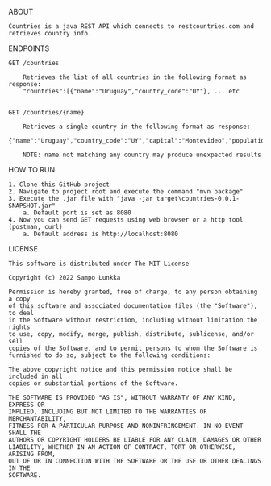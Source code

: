 ABOUT

    Countries is a java REST API which connects to restcountries.com and retrieves country info.


ENDPOINTS

    GET /countries

        Retrieves the list of all countries in the following format as response:
        "countries":[{"name":"Uruguay","country_code":"UY"}, ... etc


    GET /countries/{name}

        Retrieves a single country in the following format as response:
        {"name":"Uruguay","country_code":"UY","capital":"Montevideo","population":3473727,"flag_file_url":"https://flagcdn.com/w320/uy.png"}

        NOTE: name not matching any country may produce unexpected results


HOW TO RUN

    1. Clone this GitHub project
    2. Navigate to project root and execute the command "mvn package"
    3. Execute the .jar file with "java -jar target\countries-0.0.1-SNAPSHOT.jar"
        a. Default port is set as 8080
    4. Now you can send GET requests using web browser or a http tool (postman, curl)
        a. Default address is http://localhost:8080

LICENSE

    This software is distributed under The MIT License

    Copyright (c) 2022 Sampo Lunkka

    Permission is hereby granted, free of charge, to any person obtaining a copy
    of this software and associated documentation files (the "Software"), to deal
    in the Software without restriction, including without limitation the rights
    to use, copy, modify, merge, publish, distribute, sublicense, and/or sell
    copies of the Software, and to permit persons to whom the Software is
    furnished to do so, subject to the following conditions:

    The above copyright notice and this permission notice shall be included in all
    copies or substantial portions of the Software.

    THE SOFTWARE IS PROVIDED "AS IS", WITHOUT WARRANTY OF ANY KIND, EXPRESS OR
    IMPLIED, INCLUDING BUT NOT LIMITED TO THE WARRANTIES OF MERCHANTABILITY,
    FITNESS FOR A PARTICULAR PURPOSE AND NONINFRINGEMENT. IN NO EVENT SHALL THE
    AUTHORS OR COPYRIGHT HOLDERS BE LIABLE FOR ANY CLAIM, DAMAGES OR OTHER
    LIABILITY, WHETHER IN AN ACTION OF CONTRACT, TORT OR OTHERWISE, ARISING FROM,
    OUT OF OR IN CONNECTION WITH THE SOFTWARE OR THE USE OR OTHER DEALINGS IN THE
    SOFTWARE.
